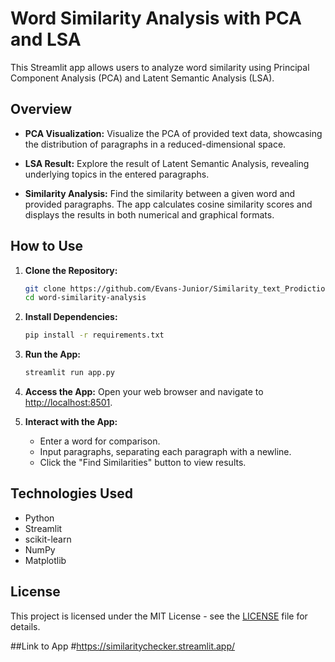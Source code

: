 # Word Similarity Analysis with PCA and LSA

This Streamlit app allows users to analyze word similarity using Principal Component Analysis (PCA) and Latent Semantic Analysis (LSA).

## Overview

- **PCA Visualization:** Visualize the PCA of provided text data, showcasing the distribution of paragraphs in a reduced-dimensional space.

- **LSA Result:** Explore the result of Latent Semantic Analysis, revealing underlying topics in the entered paragraphs.

- **Similarity Analysis:** Find the similarity between a given word and provided paragraphs. The app calculates cosine similarity scores and displays the results in both numerical and graphical formats.

## How to Use

1. **Clone the Repository:**
    ```bash
    git clone https://github.com/Evans-Junior/Similarity_text_Prodiction_Final_Linear-Project
    cd word-similarity-analysis
    ```

2. **Install Dependencies:**
    ```bash
    pip install -r requirements.txt
    ```

3. **Run the App:**
    ```bash
    streamlit run app.py
    ```

4. **Access the App:**
    Open your web browser and navigate to [http://localhost:8501](http://localhost:8501).

5. **Interact with the App:**
    - Enter a word for comparison.
    - Input paragraphs, separating each paragraph with a newline.
    - Click the "Find Similarities" button to view results.

## Technologies Used

- Python
- Streamlit
- scikit-learn
- NumPy
- Matplotlib



## License

This project is licensed under the MIT License - see the [LICENSE](LICENSE) file for details.


##Link to App
#https://similaritychecker.streamlit.app/